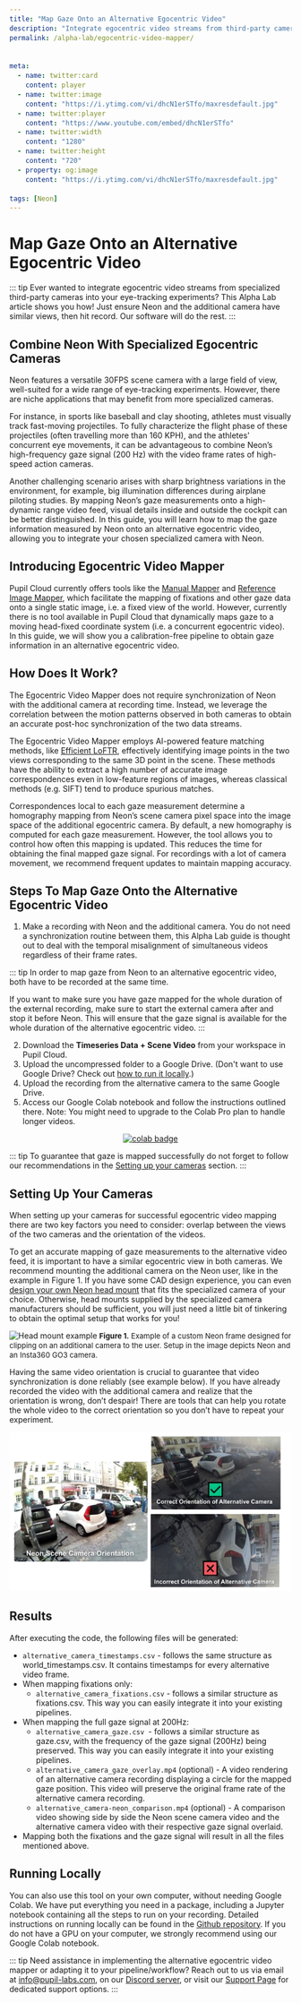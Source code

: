 ```yaml
---
title: "Map Gaze Onto an Alternative Egocentric Video"
description: "Integrate egocentric video streams from third-party cameras into your eye-tracking experiments."
permalink: /alpha-lab/egocentric-video-mapper/


meta:
  - name: twitter:card
    content: player
  - name: twitter:image
    content: "https://i.ytimg.com/vi/dhcN1erSTfo/maxresdefault.jpg"
  - name: twitter:player
    content: "https://www.youtube.com/embed/dhcN1erSTfo"
  - name: twitter:width
    content: "1280"
  - name: twitter:height
    content: "720"
  - property: og:image
    content: "https://i.ytimg.com/vi/dhcN1erSTfo/maxresdefault.jpg"

tags: [Neon]
---
```

<script setup>
import TagLinks from '@components/TagLinks.vue'
</script>

# Map Gaze Onto an Alternative Egocentric Video

<TagLinks :tags="$frontmatter.tags" />

<Youtube src="dhcN1erSTfo"/>

::: tip
Ever wanted to integrate egocentric video streams from specialized third-party cameras into your eye-tracking experiments? This Alpha Lab article shows you how! Just ensure Neon and the additional camera have similar views, then hit record. Our software will do the rest. 
:::

## Combine Neon With Specialized Egocentric Cameras

Neon features a versatile 30FPS scene camera with a large field of view, well-suited for a wide range of eye-tracking experiments. However, there are niche applications that may benefit from more specialized cameras.

For instance, in sports like baseball and clay shooting, athletes must visually track fast-moving projectiles.  To fully characterize the flight phase of these projectiles (often travelling more than 160 KPH), and the athletes' concurrent eye movements, it can be advantageous to combine Neon’s high-frequency gaze signal (200 Hz) with the video frame rates of high-speed action cameras.

Another challenging scenario arises with sharp brightness variations in the environment, for example, big illumination differences during airplane piloting studies. By mapping Neon’s gaze measurements onto a high-dynamic range video feed, visual details inside and outside the cockpit can be better distinguished.
In this guide, you will learn how to map the gaze information measured by Neon onto an alternative egocentric video, allowing you to integrate your chosen specialized camera with Neon. 

## Introducing Egocentric Video Mapper

Pupil Cloud currently offers tools like the [Manual Mapper](https://docs.pupil-labs.com/neon/pupil-cloud/enrichments/manual-mapper/) and [Reference Image Mapper](https://docs.pupil-labs.com/neon/pupil-cloud/enrichments/reference-image-mapper/), which facilitate the mapping of fixations and other gaze data onto a single static image, i.e. a fixed view of the world. However, currently there is no tool available in Pupil Cloud that dynamically maps gaze to a moving head-fixed coordinate system (i.e. a concurrent egocentric video). In this guide, we will show you a calibration-free pipeline to obtain gaze information in an alternative egocentric video.

## How Does It Work?

The Egocentric Video Mapper does not require synchronization of Neon with the additional camera at recording time. Instead, we leverage the correlation between the motion patterns observed in both cameras to obtain an accurate post-hoc synchronization of the two data streams. 

The Egocentric Video Mapper employs AI-powered feature matching methods, like [Efficient LoFTR](https://zju3dv.github.io/efficientloftr/), effectively identifying image points in the two views corresponding to the same 3D point in the scene. These methods have the ability to extract a high number of accurate image correspondences even in low-feature regions of images, whereas classical methods (e.g. SIFT) tend to produce spurious matches.

Correspondences local to each gaze measurement determine a homography mapping from Neon’s scene camera pixel space into the image space of the additional egocentric camera. By default, a new homography is computed for each gaze measurement. However, the tool allows you to control how often this mapping is updated. This reduces the time for obtaining the final mapped gaze signal. For recordings with a lot of camera movement, we recommend frequent updates to maintain mapping accuracy.

## Steps To Map Gaze Onto the Alternative Egocentric Video

1. Make a recording with Neon and the additional camera. You do not need a synchronization routine between them, this Alpha Lab guide is thought out to deal with the temporal misalignment of simultaneous videos regardless of their frame rates. 

::: tip
In order to map gaze from Neon to an alternative egocentric video, both have to be recorded at the same time. 

If you want to make sure you have gaze mapped for the whole duration of the external recording, make sure to start the external camera after and stop it before Neon. This will ensure that the gaze signal is available for the whole duration of the alternative egocentric video. 
:::

2. Download the **Timeseries Data + Scene Video** from your workspace in Pupil Cloud.
3. Upload the uncompressed folder to a Google Drive.  (Don't want to use Google Drive? Check out [how to run it locally](#running-locally).)
4. Upload the recording from the alternative camera to the same Google Drive.
5. Access our Google Colab notebook and follow the instructions outlined there. Note: You might need to upgrade to the Colab Pro plan to handle longer videos. 

<div class="mb-4" style="display:flex;justify-content:center;">
  <a href="https://colab.research.google.com/drive/1PixYZFYm5O2Uc3sG5X2WHpPUg1DdfeV3?usp=sharing" target="_blank">
    <img style="width:180px" src="https://img.shields.io/static/v1?label=&message=Open%20in%20Google%20Colab&color=blue&labelColor=grey&logo=Google%20Colab&logoColor=#F9AB00" alt="colab badge">
  </a>
</div>

::: tip 
To guarantee that gaze is mapped successfully do not forget to follow our recommendations in the [Setting up your cameras](#setting-up-your-cameras) section. 
:::

## Setting Up Your Cameras 

When setting up your cameras for successful egocentric video mapping there are two key factors you need to consider: overlap between the views of the two cameras and the orientation of the videos.

To get an accurate mapping of gaze measurements to the alternative video feed, it is important to have a similar egocentric view in both cameras. We recommend mounting the additional camera on the Neon user, like in the example in Figure 1. If you have some CAD design experience, you can even [design your own Neon head mount](https://github.com/pupil-labs/neon-geometry) that fits the specialized camera of your choice. Otherwise, head mounts supplied by the specialized camera manufacturers should be sufficient, you will just need a little bit of tinkering to obtain the optimal setup that works for you!

![Head mount example](./head-mount.webp)
<font size=2><b>Figure 1.</b>  Example of a custom Neon frame designed for clipping on an additional camera to the user. Setup in the image depicts Neon and an Insta360 GO3 camera. </font>


Having the same video orientation is crucial to guarantee that video synchronization is done reliably (see example below). If you have already recorded the video with the additional camera and realize that the orientation is wrong, don’t despair! There are tools that can help you rotate the whole video to the correct orientation so you don’t have to repeat your experiment. 

![orientation](./video-orientation.webp)

## Results

After executing the code, the following files will be generated:
- `alternative_camera_timestamps.csv` - follows the same structure as  world_timestamps.csv. It contains timestamps for every alternative video frame.
- When mapping fixations only:
  - `alternative_camera_fixations.csv` - follows a similar structure as fixations.csv. This way you can easily integrate it into your existing pipelines.
- When mapping the full gaze signal at 200Hz:
  - `alternative_camera_gaze.csv `- follows a similar structure as gaze.csv, with the frequency of the gaze signal (200Hz) being preserved. This way you can easily integrate it into your existing pipelines.
  - `alternative_camera_gaze_overlay.mp4` (optional) - A video rendering of an alternative camera recording displaying a circle for the mapped gaze position. This video will preserve the original frame rate of the alternative camera recording.
  - `alternative_camera-neon_comparison.mp4` (optional) - A comparison video showing side by side the Neon scene camera video and the alternative camera video with their respective gaze signal overlaid.
- Mapping both the fixations and the gaze signal will result in all the files mentioned above.

## Running Locally
You can also use this tool on your own computer, without needing Google Colab. We have put everything you need in a package, including a Jupyter notebook containing all the steps to run on your recording. Detailed instructions on running locally can be found in the [Github repository](https://github.com/pupil-labs/egocentric_video_mapper). If you do not have a GPU on your computer, we strongly recommend using our Google Colab notebook. 

::: tip 
Need assistance in implementing the alternative egocentric video mapper or adapting it to your pipeline/workflow? Reach out to us via email at [info@pupil-labs.com](mailto:info@pupil-labs.com), on our [Discord server](https://pupil-labs.com/chat/), or visit our [Support Page](https://pupil-labs.com/products/support/) for dedicated support options.
:::

